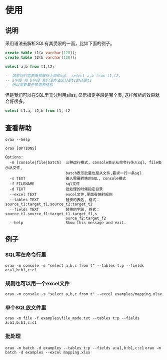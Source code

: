 # 使用

## 说明

采用语法去解析SQL有其受限的一面，比如下面的例子。

```sql
create table t1(a varchar(128));
create table t2(b varchar(128));

select a,b from t1,t2;

-- 如果我们需要单独解析上面的sql  select a,b from t1,t2;
-- a字段 和 b字段 我们没办法区分是t1的还是t2
-- 所以需要事先知道表结构
```

但是我们可以在SQL里充分利用alias, 显示指定字段是哪个表, 这样解析的效果就会好很多。

```sql
select t1.a, t2,b from t1, t2
```




## 查看帮助

`orax --help`

```shell
orax [OPTIONS]

Options:
  -m [console|file|batch]  三种运行模式, console表示从命令行传入sql, file表示从文件,
                           batch表示批量也是从文件,要求一行一条sql
  -s TEXT                  输入需要转换的SQL, console模式
  -f FILENAME              sql文件
  -d TEXT                  批处理的时候指定目录
  --excel TEXT             excel文件,里面有映射规则
  --tables TEXT            替换的表名, 格式： source_t1:target_t1,source_t2:target_t2
  --fields TEXT            替换的字段, 格式：source_t1.source_f1:target_t1.target_f1,s
                           ource_f2:target_f2
  --help                   Show this message and exit.
```


## 例子

### SQL写在命令行里

`orax -m console -s "select a,b,c from t" --tables t:p --fields a:a1,b:b1,c:c1` 

### 规则也可以用一个excel文件
`orax -m console -s "select a,b,c from t" --excel examples/mapping.xlsx` 

### 单个SQL放文件里

`orax -m file -f examples\file_mode.txt --tables t:p --fields a:a1,b:b1,c:c1`

### 批处理

`orax -m batch -d examples --tables t:p --fields a:a1,b:b1,c:c1`
`orax -m batch -d examples --excel mapping.xlsx`